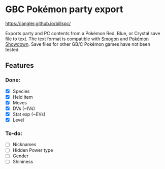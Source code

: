 # GBC Pokémon party export

<https://jangler.github.io/billspc/>

Exports party and PC contents from a Pokémon Red, Blue, or Crystal save file to
text. The text format is compatible with [Smogon](https://www.smogon.com/) and
[Pokémon Showdown](https://pokemonshowdown.com/). Save files for other GB/C
Pokémon games have not been tested.

## Features

### Done:

- [x] Species
- [x] Held item
- [x] Moves
- [x] DVs (~IVs)
- [x] Stat exp (~EVs)
- [x] Level

### To-do:

- [ ] Nicknames
- [ ] Hidden Power type
- [ ] Gender
- [ ] Shininess
